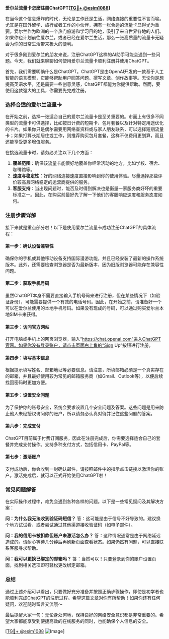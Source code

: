 **爱尔兰流量卡怎麽註冊ChatGPT[[TG💪+ @esim1088](https://t.me/s/esim1088)]**

在当今这个信息爆炸的时代，无论是工作还是生活，网络连接的重要性不言而喻。尤其是在国外留学、旅行或者工作的小伙伴，拥有一张合适的流量卡显得尤为重要。爱尔兰作为欧洲的一个热门旅游和学习目的地，吸引了来自世界各地的人们。如果你也计划前往爱尔兰，或者已经在爱尔兰生活，那么一张高质量的流量卡无疑会为你的日常生活带来极大的便利。

对于很多刚到爱尔兰的朋友来说，注册ChatGPT这样的AI助手可能会遇到一些问题。今天，我们就来聊聊如何使用爱尔兰流量卡顺利注册并使用ChatGPT。

首先，我们需要明确什么是ChatGPT。ChatGPT是由OpenAI开发的一款基于人工智能的语言模型，它能够帮助用户回答问题、撰写文章、创作故事等。无论你是想提高英语水平，还是需要一些创意灵感，ChatGPT都能为你提供帮助。然而，要使用这款强大的工具，你需要先完成注册。

### **选择合适的爱尔兰流量卡**

在开始之前，选择一张适合自己的爱尔兰流量卡是至关重要的。市面上有很多不同类型的流量卡可供选择，比如按日计费的短期卡、包月套餐以及针对特定用途优化的卡片。如果你只是偶尔需要用网络查资料或与家人朋友联系，可以选择短期流量卡；如果打算长期居住或工作，则推荐购买包月套餐，这样不仅费用更划算，而且还能享受更多增值服务。

在挑选流量卡时，请务必关注以下几个方面：

1. **覆盖范围**：确保该流量卡能很好地覆盖你经常活动的地方，比如学校、宿舍、咖啡馆等。
2. **速度与稳定性**：好的网络连接速度直接影响到你的使用体验。尽量选择那些评价较高且网络稳定的运营商提供的服务。
3. **客服支持**：当出现问题时，能否及时得到解决也是衡量一家服务商好坏的重要标准之一。因此，在购买前最好先了解一下他们的客服响应速度和服务态度如何。

### **注册步骤详解**

接下来就是重点部分啦！以下是使用爱尔兰流量卡成功注册ChatGPT的具体流程：

#### **第一步：确认设备兼容性**
确保你的手机或其他移动设备支持国际漫游功能，并且已经安装了最新的操作系统版本。此外，还需要检查浏览器是否为最新版本，因为旧版浏览器可能存在兼容性问题。

#### **第二步：获取手机号码**
虽然ChatGPT本身不需要直接输入手机号码来进行注册，但在某些情况下（如验证身份），可能需要提供一个有效的电话号码。因此，在开始之前，请准备好一个可以在爱尔兰使用的本地手机号码。如果没有现成的号码，可以通过购买爱尔兰本地SIM卡来获得。

#### **第三步：访问官方网站**
打开电脑或手机上的网页浏览器，输入“https://chat.openai.com”进入ChatGPT官网。如果你没有登录账户，请点击页面右上角的“Sign Up”按钮进行注册。

#### **第四步：填写基本信息**
根据提示填写姓名、邮箱地址等必要信息。请注意，所填邮箱必须是一个真实存在的邮箱，并且最好使用较为常见的邮箱服务商（如Gmail、Outlook等），以便后续找回密码时更加方便。

#### **第五步：设置安全问题**
为了保护你的账号安全，系统会要求设置几个安全问题及答案。这些问题是用来防止他人未经授权访问你的账户，所以请务必认真对待并记住这些问题的答案。

#### **第六步：完成支付**
ChatGPT目前属于付费订阅服务，因此在注册完成后，你需要选择适合自己的套餐并完成支付操作。支持多种支付方式，包括信用卡、PayPal等。

#### **第七步：激活账户**
支付成功后，你会收到一封确认邮件，请按照邮件中的指示点击链接以激活你的账户。激活完成后，就可以正式开始使用ChatGPT啦！

### **常见问题解答**

在实际操作过程中，难免会遇到各种各样的问题。以下是一些常见疑问及其解决方案：

**问：为什么我无法收到验证码短信？**
答：这可能是由于信号不好导致的。建议换个地方试试看，或者尝试通过其他渠道接收验证码（如电子邮件）。

**问：我的信用卡被扣款但账户未激活怎么办？**
答：这种情况通常是由于网络延迟造成的。请耐心等待几分钟后再刷新页面查看状态。如果仍然有问题，可以直接联系客服寻求帮助。

**问：我可以更换已绑定的邮箱吗？**
答：当然可以！只要登录到你的账户设置页面，找到相关选项即可轻松更改绑定邮箱。

### **总结**

通过上述介绍可以看出，只要做好充分准备并按照正确步骤操作，即使是初学者也能顺利完成ChatGPT的注册过程。希望这篇文章对你有所帮助！如果你还有任何疑问，欢迎随时留言交流哦～

最后提醒大家一句：无论身处何地，保持良好的网络安全意识都是非常重要的。希望大家都能享受到便捷高效的在线服务的同时，也能确保个人信息的安全。

[[TG💪+ @esim1088](https://t.me/s/esim1088) ![Image](https://i.postimg.cc/4NQfJmqS/Snipaste-2025-05-13-00-14-12.png)]